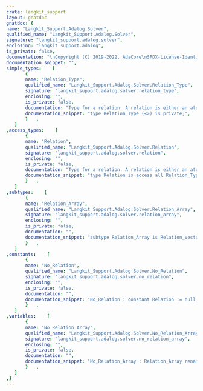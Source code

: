 ```yaml
---
crate: langkit_support
layout: gnatdoc
gnatdoc: {
name: "Langkit_Support.Adalog.Solver",
qualified_name: "Langkit_Support.Adalog.Solver",
signature: "langkit_support.adalog.solver",
enclosing: "langkit_support.adalog",
is_private: false,
documentation: "\nCopyright (C) 2019-2022, AdaCore\nSPDX-License-Identifier: Apache-2.0",
documentation_snippet: "",
simple_types:    [
       {
       name: "Relation_Type",
       qualified_name: "Langkit_Support.Adalog.Solver.Relation_Type",
       signature: "langkit_support.adalog.solver.relation_type",
       enclosing: "",
       is_private: false,
       documentation: "Type for a relation. A relation is either an atomic relation, or a\ncompound relation, which can represent a tree of relations of unbounded\ndepth. Solving a relation will assign values to every logic variable\ninvolved in the relation or fail.\n\nA relation is manually ref-counted, and has an ownership share of every\nsub-relation. When the ref-count of a root relation, reaches 0, the\nownership share of each of its sub-relations is destroyed.",
       documentation_snippet: "type Relation_Type (<>) is private;",
       }   ,
   ]
,access_types:    [
       {
       name: "Relation",
       qualified_name: "Langkit_Support.Adalog.Solver.Relation",
       signature: "langkit_support.adalog.solver.relation",
       enclosing: "",
       is_private: false,
       documentation: "Type for a relation. A relation is either an atomic relation, or a\ncompound relation, which can represent a tree of relations of unbounded\ndepth. Solving a relation will assign values to every logic variable\ninvolved in the relation or fail.\n\nA relation is manually ref-counted, and has an ownership share of every\nsub-relation. When the ref-count of a root relation, reaches 0, the\nownership share of each of its sub-relations is destroyed.",
       documentation_snippet: "type Relation is access all Relation_Type;",
       }   ,
   ]
,subtypes:    [
       {
       name: "Relation_Array",
       qualified_name: "Langkit_Support.Adalog.Solver.Relation_Array",
       signature: "langkit_support.adalog.solver.relation_array",
       enclosing: "",
       is_private: false,
       documentation: "",
       documentation_snippet: "subtype Relation_Array is Relation_Vectors.Elements_Array;",
       }   ,
   ]
,constants:    [
       {
       name: "No_Relation",
       qualified_name: "Langkit_Support.Adalog.Solver.No_Relation",
       signature: "langkit_support.adalog.solver.no_relation",
       enclosing: "",
       is_private: false,
       documentation: "",
       documentation_snippet: "No_Relation : constant Relation := null;",
       }   ,
   ]
,variables:    [
       {
       name: "No_Relation_Array",
       qualified_name: "Langkit_Support.Adalog.Solver.No_Relation_Array",
       signature: "langkit_support.adalog.solver.no_relation_array",
       enclosing: "",
       is_private: false,
       documentation: "",
       documentation_snippet: "No_Relation_Array : Relation_Array renames Relation_Vectors.Empty_Array;",
       }   ,
   ]
,}
---
```

